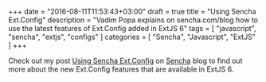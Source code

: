 +++
date = "2016-08-11T11:53:43+03:00"
draft = true
title = "Using Sencha Ext.Config"
description = "Vadim Popa explains on sencha.com/blog how to use the latest features of Ext.Config added in ExtJS 6"
tags = [
    "javascript",
    "sencha",
    "extjs",
    "configs"
]
categories = [
    "Sencha",
    "Javascript",
    "ExtJS"
]
+++

Check out my post <a href="https://www.sencha.com/blog/using-sencha-ext-config/" target="_blank">Using Sencha Ext.Config</a> on <a href="http://sencha.com" target="_blank">Sencha</a> blog to find out more about the new Ext.Config features that are available in ExtJS 6.
